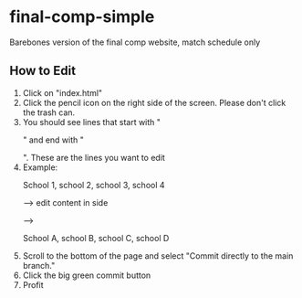 # final-comp-simple
Barebones version of the final comp website, match schedule only


## How to Edit
1. Click on "index.html"
2. Click the pencil icon on the right side of the screen. Please don't click the trash can.
3. You should see lines that start with "<p>" and end with "</p>". These are the lines you want to edit
4. Example: <p> School 1, school 2, school 3, school 4 </p> --> edit content in side <p> --> <p> School A, school B, school C, school D </p>
5. Scroll to the bottom of the page and select "Commit directly to the main branch."
6. Click the big green commit button
7. Profit
